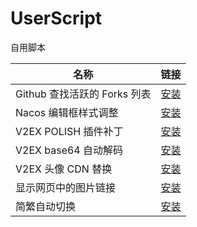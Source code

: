 # UserScript

自用脚本

| 名称                         | 链接                                                                                                                                                                                      |
| ---------------------------- | ----------------------------------------------------------------------------------------------------------------------------------------------------------------------------------------- |
| Github 查找活跃的 Forks 列表 | [安装](https://github.com/anaer/UserScript/raw/main/github-find-active-forks.user.js)                                                                                                     |
| Nacos 编辑框样式调整         | [安装](https://github.com/anaer/UserScript/raw/main/nacos-style.user.js)                                                                                                                  |
| V2EX POLISH 插件补丁         | [安装](https://github.com/anaer/UserScript/raw/main/v2ex-polish-patch.user.js)                                                                                                            |
| V2EX base64 自动解码         | [安装](https://github.com/anaer/UserScript/raw/main/Base64-Decode-In-V2ex.user.js)                                                                                                        |
| V2EX 头像 CDN 替换           | [安装](https://github.com/anaer/UserScript/raw/main/v2ex-avatar-cdn-replace.user.js)                                                                                                      |
| 显示网页中的图片链接         | [安装](https://github.com/anaer/UserScript/raw/main/Convert-Image-Link-to-Img-Tag.user.js)                                                                                                |
| 简繁自动切换                 | [安装](https://github.com/hoothin/UserScripts/raw/master/Switch%20Traditional%20Chinese%20and%20Simplified%20Chinese/Switch%20Traditional%20Chinese%20and%20Simplified%20Chinese.user.js) |
